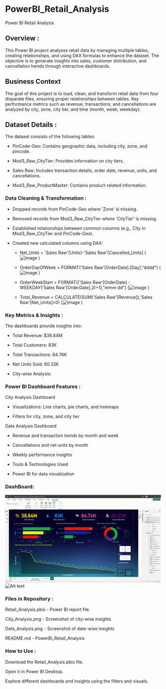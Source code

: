 # PowerBI_Retail_Analysis
Power BI Retail Analysis

## Overview :

This Power BI project analyzes retail data by managing multiple tables, creating relationships, and using DAX formulas to enhance the dataset. The objective is to generate insights into sales, customer distribution, and cancellation trends through interactive dashboards.

## Business Context

The goal of this project is to load, clean, and transform retail data from four disparate files, ensuring proper relationships between tables. Key performance metrics such as revenue, transactions, and cancellations are analyzed by city, zone, city tier, and time (month, week, weekday).

## Dataset Details :

The dataset consists of the following tables:

- PinCode-Geo: Contains geographic data, including city, zone, and pincode.

- Mod3_Raw_CityTier: Provides information on city tiers.

- Sales Raw: Includes transaction details, order date, revenue, units, and cancellations.

- Mod3_Raw_ProductMaster: Contains product-related information.


### Data Cleaning & Transformation :


- Dropped records from PinCode-Geo where 'Zone' is missing.

- Removed records from Mod3_Raw_CityTier where 'CityTier' is missing.

- Established relationships between common columns (e.g., City in Mod3_Raw_CityTier and PinCode-Geo).

- Created new calculated columns using DAX:

	- Net_Units = 'Sales Raw'[Units]-'Sales Raw'[Cancelled_Units] (![image](https://github.com/user-attachments/assets/f2b10da2-6e68-4d84-af29-5c252c46794c)
)


	- OrderDayOfWeek = FORMAT('Sales Raw'[OrderDate].[Day],"dddd") (![image](https://github.com/user-attachments/assets/2acc9fe4-00dd-4fe4-9e0b-17c967523d78)
)

	- OrderWeekStart = FORMAT(('Sales Raw'[OrderDate] - WEEKDAY('Sales Raw'[OrderDate],2)+1),"mmm dd")  (![image](https://github.com/user-attachments/assets/122c0e3b-b767-443e-bb8a-54dd6a6d974a)
)

	- Total_Revenue = CALCULATE(SUM('Sales Raw'[Revenue]),'Sales Raw'[Net_Units]>0)  (![image](https://github.com/user-attachments/assets/175b7fdd-3f00-4dae-87aa-960653b02642)
)



### Key Metrics & Insights :


The dashboards provide insights into:

- Total Revenue: $38.84M

- Total Customers: 83K

- Total Transactions: 84.76K

- Net Units Sold: 60.33K

- City-wise Analysis:

### Power BI Dashboard Features :


City Analysis Dashboard

- Visualizations: Line charts, pie charts, and treemaps

- Filters for city, zone, and city tier

Date Analysis Dashboard 

- Revenue and transaction trends by month and week

- Cancellations and net units by month

- Weekly performance insights

- Tools & Technologies Used

- Power BI for data visualization
### DashBoard:
![Dashboard_1_Date_wise_Analysis](Date_analysis_Dashboard.png)
![Alt text](relative/path/to/image.png)



### Files in Repository :


Retail_Analysis.pbix - Power BI report file

City_Analysis.png - Screenshot of city-wise insights

Date_Analysis.png - Screenshot of date-wise insights

README.md - PowerBI_Retail_Analysis


### How to Use :


Download the Retail_Analysis.pbix file.

Open it in Power BI Desktop.

Explore different dashboards and insights using the filters and visuals.
